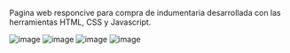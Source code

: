Pagina web responcive para compra de indumentaria desarrollada con las herramientas HTML, CSS y Javascript.

![image](https://user-images.githubusercontent.com/86579814/216419314-de9b8a06-393a-43dd-bc22-58a6af6cdff9.png)
![image](https://user-images.githubusercontent.com/86579814/216419837-4c5b2ff9-2227-4d5a-9400-4bc3e64b8720.png)
![image](https://user-images.githubusercontent.com/86579814/216419525-42656157-2364-4707-9df2-02f0c91be7ee.png)
![image](https://user-images.githubusercontent.com/86579814/216419736-2f0a19ba-5e61-4fe3-afbf-6e5e6a6c88a2.png)

